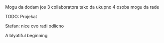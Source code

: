 Mogu da dodam jos 3 collaboratora tako da ukupno 4 osoba mogu da rade

TODO: Projekat

Stefan: nice ovo radi odlicno 

A blyatiful beginning
